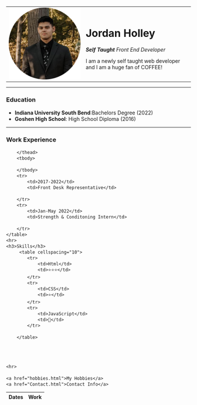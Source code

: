 <!DOCTYPE html>
<html>
    <head>
        <meta charset="UTF-8">
        <title>Jordan's Website </title>
    </head>
<body>
    <table cellspacing="20">
        <tr>
            <td><img src="Images/HeadShot-modified.png"></td>
            <td><h1>Jordan Holley</h1>
                <p><em><strong>Self Taught</strong> Front End Developer</em></p>
                <p>I am a newly self taught web developer and I am a huge fan of COFFEE!</p></td>
        </tr>
    </table>
    <hr>
    <h3><strong>Education</strong></h3>
    <ul>
        <li><strong>Indiana University South Bend</strong>:Bachelors Degree (2022)</li>
        <li><strong>Goshen High School</strong>: High School Diploma (2016)</li>
    </ul>
    <hr>
    <h3>Work Experience</h3>
    <table cellspacing="10">
        <thead>
            <tr>
               <th>Dates</th> 
               <th>Work</th>
            </tr>

        </thead>
        <tbody>

        </tbody>
        <tr>
            <td>2017-2022</td>
            <td>Front Desk Representative</td>

        </tr>
        <tr>
            <td>Jan-May 2022</td>
            <td>Strength & Conditoning Intern</td>

        </tr>
    </table>
    <hr>
    <h3>Skills</h3>
         <table cellspacing="10">
            <tr>
                <td>Html</td>
                <td>⭐️⭐⭐</td>
            </tr>
            <tr>
                <td>CSS</td>
                <td>⭐</td>
            </tr>
            <tr>
                <td>JavaScript</td>
                <td>🤯</td>
            </tr>
            
        </table>
            


    
    <hr>

    <a href="hobbies.html">My Hobbies</a>
    <a href="Contact.html">Contact Info</a>

</body>
</html>
